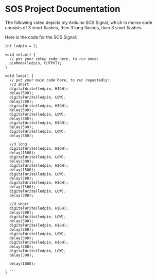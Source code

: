# SOS Project Documentation

The following video depicts my Arduino SOS Signal, which in morse code consists of 3 short flashes, then 3 long flashes, then 3 short flashes.



Here is the code for the SOS Signal:

```
int ledpin = 2;

void setup() {
  // put your setup code here, to run once:
  pinMode(ledpin, OUTPUT);
}

void loop() {
  // put your main code here, to run repeatedly:
  //3 short
  digitalWrite(ledpin, HIGH);
  delay(500);
  digitalWrite(ledpin, LOW);
  delay(300);
  digitalWrite(ledpin, HIGH);
  delay(500);
  digitalWrite(ledpin, LOW);
  delay(300);
  digitalWrite(ledpin, HIGH);
  delay(500);
  digitalWrite(ledpin, LOW);
  delay(300);

  //3 long
  digitalWrite(ledpin, HIGH);
  delay(1500);
  digitalWrite(ledpin, LOW);
  delay(300);
  digitalWrite(ledpin, HIGH);
  delay(1500);
  digitalWrite(ledpin, LOW);
  delay(300);
  digitalWrite(ledpin, HIGH);
  delay(1500);
  digitalWrite(ledpin, LOW);
  delay(300);

  //3 short
  digitalWrite(ledpin, HIGH);
  delay(500);
  digitalWrite(ledpin, LOW);
  delay(300);
  digitalWrite(ledpin, HIGH);
  delay(500);
  digitalWrite(ledpin, LOW);
  delay(300);
  digitalWrite(ledpin, HIGH);
  delay(500);
  digitalWrite(ledpin, LOW);
  delay(300);

  delay(1000);

} ```
